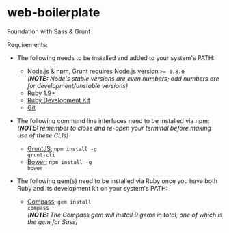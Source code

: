 # web-boilerplate
Foundation with Sass &amp; Grunt

Requirements:
 - The following needs to be installed and added to your system's PATH:
   - <a href="https://nodejs.org/">Node.js & npm</a>, Grunt requires Node.js version <code>>= 0.8.0 </code>
     <br><i>(<b>NOTE:</b> Node's stable versions are even numbers; odd numbers are for development/unstable versions)</i>
   - <a href="https://www.ruby-lang.org/">Ruby 1.9+</a>
   - <a href="https://github.com/oneclick/rubyinstaller/wiki/Development-Kit">Ruby Development Kit</a>
   - <a href="http://git-scm.com/">Git</a>
 
 - The following command line interfaces need to be installed via npm:
   <br><i>(<b>NOTE:</b> remember to close and re-open your terminal before making use of these CLIs)</i>
   - <a href="http://gruntjs.com/">GruntJS</a>; <code>npm install -g grunt-cli</code>
   - <a href="http://bower.io/">Bower</a>; <code>npm install -g bower</code>
   
 - The following gem(s) need to be installed via Ruby once you have both Ruby and its development kit on your system's PATH:
   - <a href="http://compass-style.org/">Compass</a>; <code>gem install compass</code>
     <br><i>(<b>NOTE:</b> The Compass gem will install 9 gems in total, one of which is the gem for Sass)</i>
